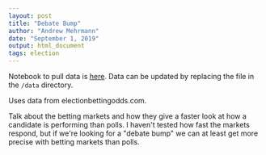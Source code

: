 ```yaml
---
layout: post
title: "Debate Bump"
author: "Andrew Mehrmann"
date: "September 1, 2019"
output: html_document
tags: election
---
```


Notebook to pull data is [here](https://colab.research.google.com/drive/1ER_FOn1NRa368WRF29EI1UBiQOm2GWRy). Data can be updated by replacing the file in the `/data` directory.

Uses data from electionbettingodds.com.

Talk about the betting markets and how they give a faster look at how a candidate is performing than polls. I haven't tested how fast the markets respond, but if we're looking for a "debate bump" we can at least get more precise with betting markets than polls.

<div id="chartContainer"></div>

<script src="https://d3js.org/d3.v3.min.js"></script>
<script src="http://dimplejs.org/dist/dimple.v2.1.6.min.js"></script>
<script type="text/javascript">
  var svg = dimple.newSvg("#chartContainer", "100%", 450);
  var myChart;
  d3.csv("/data/debatebump.csv", function (data) {
    myChart = new dimple.chart(svg, data);
    myChart.setMargins("50px", "30px", "0px", "120px");
    x1 = myChart.addCategoryAxis("x", ["Candidate", "variable"]);
    x2 = myChart.addCategoryAxis("x", "Candidate");
    y = myChart.addMeasureAxis("y", "value");
    y.tickFormat = ",.1f";
    myChart.addSeries("variable", dimple.plot.bar);

    var net = myChart.addSeries("Net", dimple.plot.line, [x2, y]);
    net.aggregate = dimple.aggregateMethod.sum;

    x2.hidden = true;

    x1.addGroupOrderRule(["First Debate", "Second Debate"]);

    myChart.addLegend(0, 10, 410, 20, "right");
    myChart.draw();
  });
  window.onresize = function () {
    myChart.draw(0, true);
};
</script>
